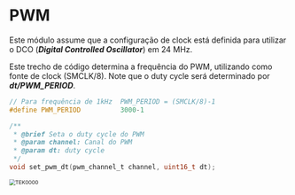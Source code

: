 # PWM

Este módulo assume que a configuração de clock está definida para utilizar o DCO (***Digital Controlled Oscillator***) em 24 MHz.



Este trecho de código determina a frequência do PWM, utilizando como fonte de clock (SMCLK/8). Note que o duty cycle será determinado por ***dt/PWM_PERIOD***.

```C
// Para frequência de 1kHz	PWM_PERIOD = (SMCLK/8)-1
#define PWM_PERIOD			3000-1

/**
 * @brief Seta o duty cycle do PWM
 * @param channel: Canal do PWM
 * @param dt: duty cycle
 */
void set_pwm_dt(pwm_channel_t channel, uint16_t dt);
```

<img src="/home/guilherme/Documentos/IFSC/Microcontroladores/pwm/TEK0000.JPG" alt="TEK0000" style="zoom: 67%;" />